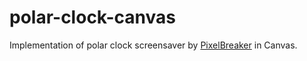 # polar-clock-canvas

Implementation of polar clock screensaver by [PixelBreaker](http://blog.pixelbreaker.com/polarclock) in Canvas.
